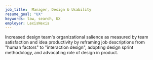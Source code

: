 ```yaml
---
job_title:  Manager, Design & Usability
resume_goal: "UX"
keywords: law, search, UX
employer: LexisNexis
---
```

Increased design team's organizational salience as measured by team satisfaction and idea productivity by reframing job descriptions from "human factors" to "interaction design", adopting design sprint methodology, and advocating role of design in product.